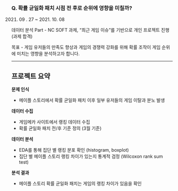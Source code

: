 ### Q. 확률 균일화 패치 시점 전 후로 순위에 영향을 미칠까?

2021. 09 . 27 ~ 2021. 10. 08

데이터 분석 Part - NC SOFT 과제, “최근 게임 이슈”를 기반으로 개인 프로젝트 진행 (과제 합격)

목표 - 게임 유저들의 만족도 향상과 게임의 경쟁력 강화를 위해 확률 조작이 게임 순위에 미치는 영향을 분석하고자 합니다.

---

## **프로젝트 요약**

<aside>

**문제 인식**

- 메이플 스토리에서 확률 균일화 패치 이후 일부 유저들의 게임 이탈과 분노 발생

**데이터 수집**

- 게임메카 사이트에서 랭킹 데이터 수집
- 확률 균일화 패치 전/후 기준 정의 (3월 기준)

**데이터 분석**

- EDA를 통해 집단 별 랭킹 분포 확인 (histogram, boxplot)
- 집단 별 메이플 스토리 랭킹 차이가 있는지 통계적 검정 (Wilcoxon rank sum test)

**분석 결과**

- 메이플 스토리 확률 균일화 패치는 게임의 랭킹 차이가 있음을 확인
</aside>
